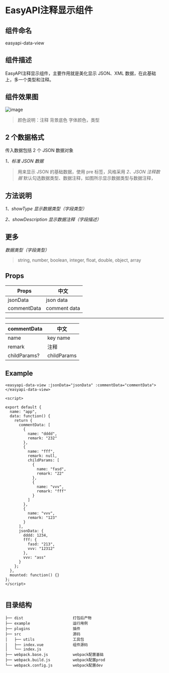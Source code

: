 # EasyAPI注释显示组件

## 组件命名

easyapi-data-view

## 组件描述

EasyAPI注释显示组件，主要作用就是美化显示 JSON、XML 数据，在此基础上，多一个类型和注释。

## 组件效果图

![image](https://qiniu.easyapi.com/easyapi-json-view.png)

> 颜色说明：注释 背景底色 字体颜色，类型

## 2 个数据格式

传入数据包括 2 个 JSON 数据对象

_1、标准 JSON 数据_

> 用来显示 JSON 的基础数据，使用 pre 标签，风格采用
> _2、JSON 注释数据_
> 默认勾选数据类型、数据注释，如图所示显示数据类型与数据注释，

## 方法说明

_1、showType 显示数据类型（字段类型）_

_2、showDescription 显示数据注释（字段描述）_

## 更多

_数据类型（字段类型）_

> string, number, boolean, integer, float, double, object, array

## Props

| Props       |  中文         |
| ----------- | ------------ |
| jsonData    | json data    |
| commentData | comment data |

---

| commentData  |  中文        |
| ------------ | ----------- |
| name         | key name    |
| remark       | 注释        |
| childParams? | childParams |

## Example

```
<easyapi-data-view :jsonData="jsonData" :commentData="commentData"></easyapi-data-view>

<script>

export default {
  name: "app",
  data: function() {
    return {
      commentData: [
        {
          name: "dddd",
          remark: "232"
        },
        {
          name: "fff",
          remark: null,
          childParams: [
            {
              name: "fasd",
              remark: "22"
            },
            {
              name: "vvv",
              remark: "fff"
            }
          ]
        },
        {
          name: "vvv",
          remark: "123"
        }
      ],
      jsonData: {
        dddd: 1234,
        fff: {
          fasd: "213",
          vvv: "12312"
        },
        vvv: "ass"
      }
    };
  },
  mounted: function() {}
};
</script>


```

## 目录结构

```
├── dist                      打包后产物
├── example                   运行用例
├── plugins                   插件
├── src                       源码
│   ├── utils                 工具包
│   ├── index.vue             组件源码
│   └── index.js
├── webpack.base.js           webpack配置基础
├── webpack.build.js          webpack配置prod
└── webpack.config.js         webpack配置dev
```
